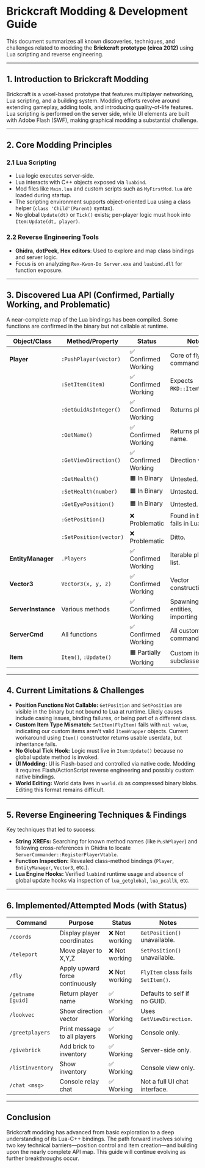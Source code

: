 # Brickcraft Modding & Development Guide

This document summarizes all known discoveries, techniques, and challenges related to modding the **Brickcraft prototype (circa 2012)** using Lua scripting and reverse engineering.

---

## 1. Introduction to Brickcraft Modding

Brickcraft is a voxel-based prototype that features multiplayer networking, Lua scripting, and a building system. Modding efforts revolve around extending gameplay, adding tools, and introducing quality-of-life features. Lua scripting is performed on the server side, while UI elements are built with Adobe Flash (SWF), making graphical modding a substantial challenge.

---

## 2. Core Modding Principles

### 2.1 Lua Scripting

- Lua logic executes server-side.
- Lua interacts with C++ objects exposed via `luabind`.
- Mod files like `Main.lua` and custom scripts such as `MyFirstMod.lua` are loaded during startup.
- The scripting environment supports object-oriented Lua using a class helper (`class 'Child'(Parent)` syntax).
- No global `Update(dt)` or `Tick()` exists; per-player logic must hook into `Item:Update(dt, player)`.

### 2.2 Reverse Engineering Tools

- **Ghidra**, **dotPeek**, **Hex editors**: Used to explore and map class bindings and server logic.
- Focus is on analyzing `Rex-Kwon-Do Server.exe` and `luabind.dll` for function exposure.

---

## 3. Discovered Lua API (Confirmed, Partially Working, and Problematic)

A near-complete map of the Lua bindings has been compiled. Some functions are confirmed in the binary but not callable at runtime.

| Object/Class     | Method/Property           | Status                  | Notes |
|------------------|---------------------------|--------------------------|-------|
| **Player**       | `:PushPlayer(vector)`     | ✅ Confirmed Working      | Core of fly command. |
|                  | `:SetItem(item)`          | ✅ Confirmed Working      | Expects `RKD::ItemWrapper`. |
|                  | `:GetGuidAsInteger()`     | ✅ Confirmed Working      | Returns player ID. |
|                  | `:GetName()`              | ✅ Confirmed Working      | Returns player name. |
|                  | `:GetViewDirection()`     | ✅ Confirmed Working      | Direction vector. |
|                  | `:GetHealth()`            | 🟧 In Binary              | Untested. |
|                  | `:SetHealth(number)`      | 🟧 In Binary              | Untested. |
|                  | `:GetEyePosition()`       | 🟧 In Binary              | Untested. |
|                  | `:GetPosition()`          | ❌ Problematic            | Found in binary, fails in Lua. |
|                  | `:SetPosition(vector)`    | ❌ Problematic            | Ditto. |
| **EntityManager**| `.Players`                | ✅ Confirmed Working      | Iterable player list. |
| **Vector3**      | `Vector3(x, y, z)`        | ✅ Confirmed Working      | Vector construction. |
| **ServerInstance**| Various methods          | ✅ Confirmed Working      | Spawning entities, importing LXFML. |
| **ServerCmd**    | All functions             | ✅ Confirmed Working      | All custom commands. |
| **Item**         | `Item()`, `:Update()`     | 🟧 Partially Working      | Custom item subclasses error. |

---

## 4. Current Limitations & Challenges

- **Position Functions Not Callable:** `GetPosition` and `SetPosition` are visible in the binary but not bound to Lua at runtime. Likely causes include casing issues, binding failures, or being part of a different class.
- **Custom Item Type Mismatch:** `SetItem(FlyItem)` fails with `nil value`, indicating our custom items aren't valid `ItemWrapper` objects. Current workaround using `Item()` constructor returns usable userdata, but inheritance fails.
- **No Global Tick Hook:** Logic must live in `Item:Update()` because no global update method is invoked.
- **UI Modding:** UI is Flash-based and controlled via native code. Modding it requires Flash/ActionScript reverse engineering and possibly custom native bindings.
- **World Editing:** World data lives in `world.db` as compressed binary blobs. Editing this format remains difficult.

---

## 5. Reverse Engineering Techniques & Findings

Key techniques that led to success:

- **String XREFs:** Searching for known method names (like `PushPlayer`) and following cross-references in Ghidra to locate `ServerCommander::RegisterPlayerVtable`.
- **Function Inspection:** Revealed class-method bindings (`Player`, `EntityManager`, `Vector3`, etc.).
- **Lua Engine Hooks:** Verified `luabind` runtime usage and absence of global update hooks via inspection of `lua_getglobal`, `lua_pcallk`, etc.

---

## 6. Implemented/Attempted Mods (with Status)

| Command          | Purpose                              | Status         | Notes |
|------------------|---------------------------------------|----------------|-------|
| `/coords`        | Display player coordinates            | ❌ Not working | `GetPosition()` unavailable. |
| `/teleport`      | Move player to X,Y,Z                  | ❌ Not working | `SetPosition()` unavailable. |
| `/fly`           | Apply upward force continuously       | ❌ Not working | `FlyItem` class fails `SetItem()`. |
| `/getname [guid]`| Return player name                    | ✅ Working      | Defaults to self if no GUID. |
| `/lookvec`       | Show direction vector                 | ✅ Working      | Uses `GetViewDirection`. |
| `/greetplayers`  | Print message to all players          | ✅ Working      | Console only. |
| `/givebrick`     | Add brick to inventory                | ✅ Working      | Server-side only. |
| `/listinventory` | Show inventory                        | ✅ Working      | Console view only. |
| `/chat <msg>`    | Console relay chat                    | ✅ Working      | Not a full UI chat interface. |

---

## Conclusion

Brickcraft modding has advanced from basic exploration to a deep understanding of its Lua-C++ bindings. The path forward involves solving two key technical barriers—position control and item creation—and building upon the nearly complete API map. This guide will continue evolving as further breakthroughs occur.
